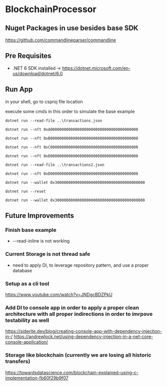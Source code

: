 # BlockchainProcessor

## Nuget Packages in use besides base SDK
https://github.com/commandlineparser/commandline

## Pre Requisites
- .NET 6 SDK installed -> https://dotnet.microsoft.com/en-us/download/dotnet/6.0

## Run App
in your shell, go to csproj file location

execute some cmds in this order to simulate the base example
```text
dotnet run --read-file ..\transactions.json
```
```text
dotnet run --nft 0xA000000000000000000000000000000000000000
```
```text
dotnet run --nft 0xB000000000000000000000000000000000000000
```
```text
dotnet run --nft 0xC000000000000000000000000000000000000000
```
```text
dotnet run --nft 0xD000000000000000000000000000000000000000
```
```text
dotnet run --read-file ..\transactions2.json
```
```text
dotnet run --nft 0xD000000000000000000000000000000000000000
```
```text
dotnet run --wallet 0x3000000000000000000000000000000000000000
```
```text
dotnet run --reset
```
```text
dotnet run --wallet 0x3000000000000000000000000000000000000000
```

## Future Improvements

### Finish base example
- --read-inline is not working

### Current Storage is not thread safe
- need to apply DI, to leverage repository pattern, and use a proper database

### Setup as a cli tool
https://www.youtube.com/watch?v=JNDgcBDZPkU

### Add DI to console app in order to apply a proper clean architecture with all proper indirections in order to imrpove testability as well
https://siderite.dev/blog/creating-console-app-with-dependency-injection-in-/
https://andrewlock.net/using-dependency-injection-in-a-net-core-console-application/

### Storage like blockchain (currently we are losing all historic transfers)
https://towardsdatascience.com/blockchain-explained-using-c-implementation-fb60f29b9f07